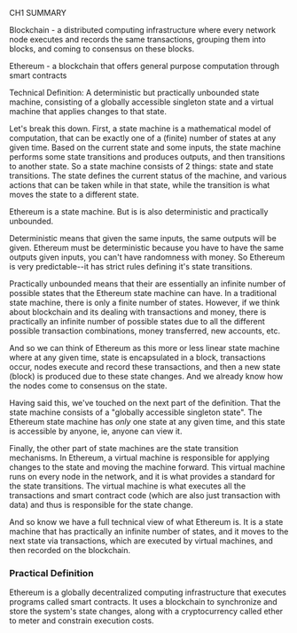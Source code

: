 CH1 SUMMARY

Blockchain - a distributed computing infrastructure where every network node
executes and records the same transactions, grouping them into blocks, and
coming to consensus on these blocks.

Ethereum - a blockchain that offers general purpose computation through smart
contracts

Technical Definition: A deterministic but practically unbounded state machine,
consisting of a globally accessible singleton state and a virtual machine
that applies changes to that state.

Let's break this down. First, a state machine is a mathematical model of
computation, that can be exactly one of a (finite) number of states at any
given time. Based on the current state and some inputs, the state machine
performs some state transitions and produces outputs, and then transitions
to another state. So a state machine consists of 2 things: state and state
transitions. The state defines the current status of the machine, and various
actions that can be taken while in that state, while the transition is what
moves the state to a different state.

Ethereum is a state machine. But is is also deterministic and practically
unbounded.

Deterministic means that given the same inputs, the same outputs will be 
given. Ethereum must be deterministic because you have to have the same 
outputs given inputs, you can't have randomness with money. So Ethereum is
very predictable--it has strict rules defining it's state transitions.

Practically unbounded means that their are essentially an infinite number
of possible states that the Ethereum state machine can have. In a traditional
state machine, there is only a finite number of states. However, if we think
about blockchain and its dealing with transactions and money, there is
practically an infinite number of possible states due to all the different
possible transaction combinations, money transferred, new accounts, etc.

And so we can think of Ethereum as this more or less linear state machine 
where at any given time, state is encapsulated in a block, transactions occur,
nodes execute and record these transactions, and then a new state (block)
is produced due to these state changes. And we already know how the nodes
come to consensus on the state.

Having said this, we've touched on the next part of the definition. That the
state machine consists of a "globally accessible singleton state". The
Ethereum state machine has *only* one state at any given time, and this state
is accessible by anyone, ie, anyone can view it.

Finally, the other part of state machines are the state transition mechanisms.
In Ethereum, a virtual machine is responsible for applying changes to the
state and moving the machine forward. This virtual machine runs on every
node in the network, and it is what provides a standard for the state
transitions. The virtual machine is what executes all the transactions and
smart contract code (which are also just transaction with data) and thus
is responsible for the state change.

And so know we have a full technical view of what Ethereum is. It is a state 
machine that has practically an infinite number of states, and it moves
to the next state via transactions, which are executed by virtual machines, 
and then recorded on the blockchain.

### Practical Definition
Ethereum is a globally decentralized computing infrastructure that executes 
programs called smart contracts. It uses a blockchain to synchronize and
store the system's state changes, along with a cryptocurrency called ether
to meter and constrain execution costs.

